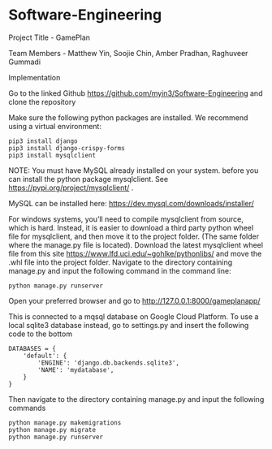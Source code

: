 # Software-Engineering


Project Title - GamePlan

Team Members - Matthew Yin, Soojie Chin, Amber Pradhan, Raghuveer Gummadi

Implementation

Go to the linked Github https://github.com/myin3/Software-Engineering and clone the repository

Make sure the following python packages are installed. We recommend using a virtual environment:

```
pip3 install django
pip3 install django-crispy-forms
pip3 install mysqlclient
```
	
NOTE: You must have MySQL already installed on your system. before you can install the python package mysqlclient. See https://pypi.org/project/mysqlclient/ . 

MySQL can be installed here: https://dev.mysql.com/downloads/installer/
	
For windows systems, you’ll need to compile mysqlclient from source, which is hard. Instead, it is easier to download a third party python wheel file for mysqlclient, and then move it to the project folder. (The same folder where the manage.py file is located). Download the latest mysqlclient wheel file from this site https://www.lfd.uci.edu/~gohlke/pythonlibs/ and move the .whl file into the project folder.
Navigate to the directory containing manage.py and input the following command in the command line: 

```
python manage.py runserver
```

Open your preferred browser and go to http://127.0.0.1:8000/gameplanapp/

This is connected to a mqsql database on Google Cloud Platform. To use a local sqlite3 database instead, go to settings.py and insert the following code to the bottom 

```
DATABASES = {
    'default': {
        'ENGINE': 'django.db.backends.sqlite3',
        'NAME': 'mydatabase',
    }
}
```

Then navigate to the directory containing manage.py and input the following commands

```
python manage.py makemigrations
python manage.py migrate
python manage.py runserver
```



